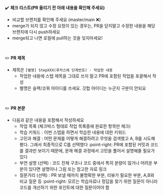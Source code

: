 :heavy_check_mark: **체크 리스트(PR 올리기 전  아래 내용을 확인해 주세요)**
 * 비교할 브랜치를 확인해 주세요 (master/main :x:)
 * merge가 되지 않고 수정 요청이 있는 경우는, PR을 닫지말고 수정한 내용을 해당 브랜치에 다시 push하세요
 * merge되고 나면 로컬에 pull하는 것을 잊지마세요!

<br>

:pencil2: **PR 제목**
 * 제목은 `[별명] StepXXX(루카스에 단계번호) - 작업한 내용` 
 	* 작업한 내용에 스텝 제목을 그대로 쓰지 말고 PR에 포함된 작업을 포괄해서 작성 
 	* 별명은 슬랙/코쿼 아이디를 쓰세요. 깃헙 아이디는 누군지 구분이 안되요

<br>

:pencil2: **PR 본문**

 * 다음과 같은 내용을 포함해서 작성하세요
	* 작업 목록 (체크박스 형태로 작업 목록중에 완료한 항목만 체크)
	* 학습 키워드 : 이번 스텝을 하면서 학습한 내용에 대한 키워드
	* 고민과 해결 : 어떤 문제를 어떻게 해결하려고 무엇을 검색했고 A, B를 시도해봤다. 그래서 최종적으로 C를 선택했다
	:point-right: PR에 포함된 커밋과 코드를 결과만 보이기 때문에, 문제 해결 과정에서 고민을 풀어서 설명해줄 필요가 있다
	* 부연 설명 (선택) : 코드 전체 구조나 코드 중에서 특히 분량이 많거나 어려운 부분이 있다면 설명이나 그림 또는 참고한 자료 링크
	* 질문거리 (선택) : PR 보낼 때까지 불명확한 부분, 리뷰가 필요한 부분, A,B와 비교 질문 등
	:point-right: 모르는 학습자료나 정답을 찾기 위한 질문이 아니라 코드를 개선하기 위한 포인트에 대한 질문이어야 함


